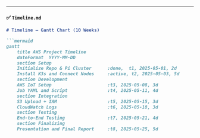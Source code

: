 
---

#### ✅ `Timeline.md`
```md
# Timeline – Gantt Chart (10 Weeks)

```mermaid
gantt
    title AWS Project Timeline
    dateFormat  YYYY-MM-DD
    section Setup
    Initialize Repo & Pi Cluster      :done,  t1, 2025-05-01, 2d
    Install K3s and Connect Nodes     :active, t2, 2025-05-03, 5d
    section Development
    AWS IoT Setup                     :t3, 2025-05-08, 3d
    Job YAML and Script               :t4, 2025-05-11, 4d
    section Integration
    S3 Upload + IAM                   :t5, 2025-05-15, 3d
    CloudWatch Logs                   :t6, 2025-05-18, 3d
    section Testing
    End-to-End Testing                :t7, 2025-05-21, 4d
    section Finalizing
    Presentation and Final Report     :t8, 2025-05-25, 5d
